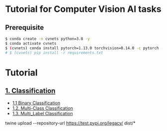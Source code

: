 # Tutorial for Computer Vision AI tasks

## Prerequisite

```bash
$ conda create -n cvnets python=3.8 -y
$ conda activate cvnets
$ (cvnets) conda install pytorch=1.13.0 torchvision=0.14.0 -c pytorch -y
# $ (cvnets) pip install -r requirements.txt
```

# Tutorial

## [1. Classification](./recognition_models/classification)

- [1.1 Binary Classification](./recognition_models/classification/binary_classification)
- [1.2. Multi-Class Classification](./recognition_models/classification/multi_class_classification)
- [1.3. Multi_Label Classification](./recognition_models/classification/multi_label_classification)

twine upload --repository-url https://test.pypi.org/legacy/ dist/*
